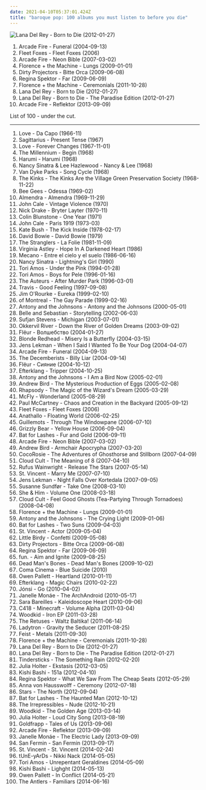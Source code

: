 ```yaml
---
date: 2021-04-10T05:37:01.424Z
title: "baroque pop: 100 albums you must listen to before you die"
---
```

![Lana Del Rey - Born to Die (2012-01-27)](http://coverartarchive.org/release/c98842dc-f272-4716-b59e-0b706e844836/28024609400-500.jpg "Lana Del Rey - Born to Die (2012-01-27)")
<ol class="albums">
<li data-cover="http://coverartarchive.org/release/26cdc327-38f2-4200-b5dc-f2fa0e13fcfe/1189320642-500.jpg" data-tags="indie rock" role="button">Arcade Fire - Funeral (2004-09-13)</li>
<li data-cover="http://coverartarchive.org/release/b71b6a8f-b6c4-4d25-98e4-6c72b2474667/2730327014-500.jpg" data-tags="folk, indie" role="button">Fleet Foxes - Fleet Foxes (2006)</li>
<li data-cover="http://coverartarchive.org/release/e9d5f43f-826f-3a52-8890-084d0863d687/2096303717-500.jpg" data-tags="indie rock, indie" role="button">Arcade Fire - Neon Bible (2007-03-02)</li>
<li data-cover="http://coverartarchive.org/release/11572329-7330-36eb-bcfb-787987c783be/9704570995-500.jpg" data-tags="indie" role="button">Florence + the Machine - Lungs (2009-01-01)</li>
<li data-cover="http://coverartarchive.org/release/5a5b5fe2-0898-3026-afb7-378fb8373752/8131494180-500.jpg" data-tags="experimental, indie rock, freak folk" role="button">Dirty Projectors - Bitte Orca (2009-06-08)</li>
<li data-cover="http://coverartarchive.org/release/8de3f2da-225f-49de-bb40-7a58e3bb0518/3715735677-500.jpg" data-tags="pop, piano, anti-folk, indie, alternative, indie pop, indie rock, 00s" role="button">Regina Spektor - Far (2009-06-09)</li>
<li data-cover="http://coverartarchive.org/release/c4cd4554-e6c2-4474-9e03-305b586007a1/17890002299-500.jpg" data-tags="indie, female vocalists" role="button">Florence + the Machine - Ceremonials (2011-10-28)</li>
<li data-cover="http://coverartarchive.org/release/c98842dc-f272-4716-b59e-0b706e844836/28024609400-500.jpg" data-tags="baroque pop, trip-hop, alternative" role="button">Lana Del Rey - Born to Die (2012-01-27)</li>
<li data-cover="http://coverartarchive.org/release/d2ee5e04-e4f2-4c1e-92f1-89723aa51370/28023085962-500.jpg" data-tags="baroque pop, trip hop, dream pop, trip-hop, indie pop, female vocalists" role="button">Lana Del Rey - Born to Die - The Paradise Edition (2012-01-27)</li>
<li data-cover="http://coverartarchive.org/release/660b4600-6d15-46c7-986b-650c26b97ddf/11070767669-500.jpg" data-tags="indie rock" role="button">Arcade Fire - Reflektor (2013-09-09)</li>
</ol>
List of 100 - under the cut.
<!-- more -->

_________________

<ol class="albums">
<li data-cover="http://coverartarchive.org/release/58713cce-6dec-409a-b674-f30050f6fb82/5949082744-500.jpg" data-tags="psychedelic, 60s" role="button">
Love - Da Capo (1966-11)
</li>
<li data-cover="http://coverartarchive.org/release/7bab58a3-1769-467e-9d30-4a2b2761019d/27584215433-500.jpg" data-tags="sunshine pop, psychedelic" role="button">
Sagittarius - Present Tense (1967)
</li>
<li data-cover="http://coverartarchive.org/release/d734f1d2-e3de-347b-b2c0-6bb92efe8c79/5949145621-500.jpg" data-tags="psychedelic, psychedelic rock, 60s" role="button">
Love - Forever Changes (1967-11-01)
</li>
<li data-cover="https://img.discogs.com/4hsJ9bOHdky1Zlwc7Vizrq_0i4A=/fit-in/600x535/filters:strip_icc():format(jpeg):mode_rgb():quality(90)/discogs-images/R-923417-1482697240-6883.png.jpg" data-tags="60s, psychedelic" role="button">
The Millennium - Begin (1968)
</li>
<li data-cover="https://img.discogs.com/qBO4M0g2RVYmeS9RZtaHunS5Vvg=/fit-in/594x600/filters:strip_icc():format(jpeg):mode_rgb():quality(90)/discogs-images/R-1557450-1351949867-9125.jpeg.jpg" data-tags="psychedelic rock" role="button">
Harumi - Harumi (1968)
</li>
<li data-cover="https://img.discogs.com/mybFD7GXpZAwbDkPS_9PVLeBEGo=/fit-in/600x608/filters:strip_icc():format(jpeg):mode_rgb():quality(90)/discogs-images/R-1904441-1507107587-5317.jpeg.jpg" data-tags="oldies, duets" role="button">
Nancy Sinatra & Lee Hazlewood - Nancy & Lee (1968)
</li>
<li data-cover="http://coverartarchive.org/release/c757416d-2633-3ef8-a7e7-f94a3e3e20df/13549300921-500.jpg" data-tags="experimental, baroque pop" role="button">
Van Dyke Parks - Song Cycle (1968)
</li>
<li data-cover="https://img.discogs.com/ab__G-H8T6w87q5XPpCYOQOQcwo=/fit-in/600x597/filters:strip_icc():format(jpeg):mode_rgb():quality(90)/discogs-images/R-694867-1220183882.jpeg.jpg" data-tags="60s" role="button">
The Kinks - The Kinks Are the Village Green Preservation Society (1968-11-22)
</li>
<li data-cover="https://img.discogs.com/h09j3rFsID_d3IQDD9P3EXbhQSk=/fit-in/600x600/filters:strip_icc():format(jpeg):mode_rgb():quality(90)/discogs-images/R-503157-1136621189.jpeg.jpg" data-tags="60s, psychedelic pop" role="button">
Bee Gees - Odessa (1969-02)
</li>
<li data-cover="http://coverartarchive.org/release/b7b0b85d-d160-49fa-bbe1-cbb6366ee3f0/9259553603-500.jpg" data-tags="progressive rock, baroque pop, psychedelic pop, psychedelic, argentina, art rock, folk rock, psychedelic rock, psychedelic folk, caos coleccion rock latinoamericano, mejores discos del rock nacional segun rolling stone, obra maestra, rock tops, raddle, hi daily" role="button">
Almendra - Almendra (1969-11-29)
</li>
<li data-cover="https://img.discogs.com/mEZJWBt4ebrznwBCtifb0xeE8Pw=/fit-in/600x596/filters:strip_icc():format(jpeg):mode_rgb():quality(90)/discogs-images/R-10470208-1498082862-7740.jpeg.jpg" data-tags="rock, art rock" role="button">
John Cale - Vintage Violence (1970)
</li>
<li data-cover="http://coverartarchive.org/release/93d4c2fa-6749-3820-88df-b1f6df8cf48b/11682519206-500.jpg" data-tags="folk, singer-songwriter" role="button">
Nick Drake - Bryter Layter (1970-11)
</li>
<li data-cover="http://coverartarchive.org/release/3e5d53c1-dad9-364a-85a6-ac21a4558297/8790969277-500.jpg" data-tags="singer-songwriter, chamber pop, baroque pop" role="button">
Colin Blunstone - One Year (1971)
</li>
<li data-cover="http://coverartarchive.org/release/89355b1f-40af-339d-b873-bfff6c53a3e8/10012036324-500.jpg" data-tags="70s" role="button">
John Cale - Paris 1919 (1973-03)
</li>
<li data-cover="https://img.discogs.com/VRMb3RLFAY9udhH7Cg_XN6mNcVA=/fit-in/597x600/filters:strip_icc():format(jpeg):mode_rgb():quality(90)/discogs-images/R-3089864-1338821720-9527.jpeg.jpg" data-tags="70s, female vocalists" role="button">
Kate Bush - The Kick Inside (1978-02-17)
</li>
<li data-cover="http://coverartarchive.org/release/c435a09a-8d49-4f92-8893-ede5789fa065/15622941753-500.jpg" data-tags="60s, pop" role="button">
David Bowie - David Bowie (1979)
</li>
<li data-cover="http://coverartarchive.org/release/c6911b3b-135f-4b7b-a2cc-b90ea1e11ac9/3514546977-500.jpg" data-tags="new wave" role="button">
The Stranglers - La Folie (1981-11-09)
</li>
<li data-cover="https://img.discogs.com/m8orecc8erkk0IZ8cm0s5oCeW-s=/fit-in/300x300/filters:strip_icc():format(jpeg):mode_rgb():quality(90)/discogs-images/R-136523-001.jpg.jpg" data-tags="80s, baroque pop, reflective, dream pop, mellow, hypnotic, pastoral, david sylvian, literary, flashback alternatives" role="button">
Virginia Astley - Hope In A Darkened Heart (1986)
</li>
<li data-cover="http://coverartarchive.org/release/23694683-ade1-45f8-94d6-41889765ca8f/7895158561-500.jpg" data-tags="baroque pop" role="button">
Mecano - Entre el cielo y el suelo (1986-06-16)
</li>
<li data-cover="https://img.discogs.com/6w2N9p1bSarZMbzK3ir2Bgqrhcs=/fit-in/600x611/filters:strip_icc():format(jpeg):mode_rgb():quality(90)/discogs-images/R-4114226-1356016993-7803.jpeg.jpg" data-tags="60s, baroque pop, psychedelic pop, sunshine pop, pop/rock, am pop, n sinatra" role="button">
Nancy Sinatra - Lightning's Girl (1990)
</li>
<li data-cover="http://coverartarchive.org/release/716ab432-03be-3567-9d9f-1cbb4736e0dc/24215052902-500.jpg" data-tags="piano, alternative, 90s" role="button">
Tori Amos - Under the Pink (1994-01-28)
</li>
<li data-cover="http://coverartarchive.org/release/4cd43e6e-df96-3546-8343-870035e5eaf6/21952897279-500.jpg" data-tags="alternative, piano, female vocalists" role="button">
Tori Amos - Boys for Pele (1996-01-16)
</li>
<li data-cover="http://coverartarchive.org/release/9b4db6a4-56e6-47de-8440-074247b2ed52/9707871898-500.jpg" data-tags="alternative rock, indie pop, indie rock, britpop, baroque pop" role="button">
The Auteurs - After Murder Park (1996-03-01)
</li>
<li data-cover="https://via.placeholder.com/450" data-tags="rock" role="button">
Travis - Good Feeling (1997-09-08)
</li>
<li data-cover="https://img.discogs.com/DN4n6tsmTG7p9-KzK1GgNmOmtDg=/fit-in/600x600/filters:strip_icc():format(jpeg):mode_rgb():quality(90)/discogs-images/R-1159835-1454860965-4580.jpeg.jpg" data-tags="indie, rock, drag city" role="button">
Jim O'Rourke - Eureka (1999-02-10)
</li>
<li data-cover="http://coverartarchive.org/release/ec296c98-a954-4ae2-9e50-40ec6753c6c3/28727949293-500.jpg" data-tags="indie pop, indie rock" role="button">
of Montreal - The Gay Parade (1999-02-16)
</li>
<li data-cover="https://img.discogs.com/jfZn4knjvcFv-_U0n649Rn6Xb8k=/fit-in/294x300/filters:strip_icc():format(jpeg):mode_rgb():quality(90)/discogs-images/R-9533581-1482236077-1712.png.jpg" data-tags="chamber pop, piano" role="button">
Antony and the Johnsons - Antony and the Johnsons (2000-05-01)
</li>
<li data-cover="http://coverartarchive.org/release/6d1d433e-709b-4c6b-8d09-7e8b845be806/4629393369-500.jpg" data-tags="soundtrack, indie pop, indie, 00s" role="button">
Belle and Sebastian - Storytelling (2002-06-03)
</li>
<li data-cover="http://coverartarchive.org/release/d6060b45-64a0-4fed-b205-78e0ab10aff1/2104989394-500.jpg" data-tags="folk" role="button">
Sufjan Stevens - Michigan (2003-07-01)
</li>
<li data-cover="http://coverartarchive.org/release/7918cb8d-87d1-40d3-b0c8-ed4f18da30c5/18837280447-500.jpg" data-tags="indie" role="button">
Okkervil River - Down the River of Golden Dreams (2003-09-02)
</li>
<li data-cover="http://coverartarchive.org/release/ea9811df-915b-4d1b-8172-673b5cc4ce7d/4397578495-500.jpg" data-tags="ethereal" role="button">
Flëur - Волшебство (2004-01-27)
</li>
<li data-cover="http://coverartarchive.org/release/0a8790e5-e48d-3bf1-8b51-8d9fadf0fa4c/3717423059-500.jpg" data-tags="indie, indie rock" role="button">
Blonde Redhead - Misery Is a Butterfly (2004-03-15)
</li>
<li data-cover="https://img.discogs.com/lht66wld2zFLaR95E4ynUkkl4tM=/fit-in/600x597/filters:strip_icc():format(jpeg):mode_rgb():quality(90)/discogs-images/R-695801-1329686225.jpeg.jpg" data-tags="indie pop, singer-songwriter, chamber pop, baroque pop, indie folk, 00s, alternative pop, secretly canadian, art pop, folk indie, ork-pop" role="button">
Jens Lekman - When I Said I Wanted To Be Your Dog (2004-04-07)
</li>
<li data-cover="http://coverartarchive.org/release/26cdc327-38f2-4200-b5dc-f2fa0e13fcfe/1189320642-500.jpg" data-tags="indie rock" role="button">
Arcade Fire - Funeral (2004-09-13)
</li>
<li data-cover="http://coverartarchive.org/release/3f83afa6-3467-4d55-91df-b9adafefaf73/21898230268-500.jpg" data-tags="emusic" role="button">
The Decemberists - Billy Liar (2004-09-14)
</li>
<li data-cover="http://coverartarchive.org/release/67148959-1ccd-3c30-8645-cfb8301b0001/4778416413-500.jpg" data-tags="cardiowave" role="button">
Flëur - Сияние (2004-10-12)
</li>
<li data-cover="https://img.discogs.com/vDrhdpiSCQOv2B2i_eL7O77oHPg=/fit-in/500x446/filters:strip_icc():format(jpeg):mode_rgb():quality(90)/discogs-images/R-339667-1321456005.jpeg.jpg" data-tags="post-rock, electronic" role="button">
Efterklang - Tripper (2004-10-25)
</li>
<li data-cover="http://coverartarchive.org/release/27877053-2d88-48a1-8f3f-cab6e8c35cbd/8815137840-500.jpg" data-tags="singer-songwriter, 00s" role="button">
Antony and the Johnsons - I Am a Bird Now (2005-02-01)
</li>
<li data-cover="http://coverartarchive.org/release/14ef3f91-7994-44a5-a55d-60f512ed7641/12985446912-500.jpg" data-tags="indie" role="button">
Andrew Bird - The Mysterious Production of Eggs (2005-02-08)
</li>
<li data-cover="https://img.discogs.com/M8iOeLNaOrUcsb5QanBnLpbz3MQ=/fit-in/600x540/filters:strip_icc():format(jpeg):mode_rgb():quality(90)/discogs-images/R-5162836-1386263320-2668.jpeg.jpg" data-tags="metal, folk, baroque pop, symphonic metal, symphonic power metal, classical crossover, classical pop, neomedieval" role="button">
Rhapsody - The Magic of the Wizard's Dream (2005-03-29)
</li>
<li data-cover="http://coverartarchive.org/release/62092003-2619-41a4-9795-e77c0625dc03/28025749897-500.jpg" data-tags="pop rock, mcfly, pop, rock" role="button">
McFly - Wonderland (2005-08-29)
</li>
<li data-cover="https://img.discogs.com/NRJjEBPolQOB0FAThgshHsBaIhs=/fit-in/600x525/filters:strip_icc():format(jpeg):mode_rgb():quality(90)/discogs-images/R-749930-1578484299-3370.jpeg.jpg" data-tags="classic rock, rock, 00s" role="button">
Paul McCartney - Chaos and Creation in the Backyard (2005-09-12)
</li>
<li data-cover="http://coverartarchive.org/release/b71b6a8f-b6c4-4d25-98e4-6c72b2474667/2730327014-500.jpg" data-tags="folk, indie" role="button">
Fleet Foxes - Fleet Foxes (2006)
</li>
<li data-cover="http://coverartarchive.org/release/6e45a5ef-e2eb-4c4c-9c88-44cca007f224/26591053555-500.jpg" data-tags="indie rock" role="button">
Anathallo - Floating World (2006-02-25)
</li>
<li data-cover="https://img.discogs.com/YX4FZMLYAhoPXbaanMlQu89V4UM=/fit-in/200x198/filters:strip_icc():format(jpeg):mode_rgb():quality(90)/discogs-images/R-865147-1166906143.jpeg.jpg" data-tags="chamber pop, 00s" role="button">
Guillemots - Through The Windowpane (2006-07-10)
</li>
<li data-cover="http://coverartarchive.org/release/e3e77ecb-7d18-3a9a-8c1a-251ebdb150c1/8130435236-500.jpg" data-tags="warp, indie folk, indie" role="button">
Grizzly Bear - Yellow House (2006-09-04)
</li>
<li data-cover="https://img.discogs.com/e8j4hzjnmOYuCeJKF02RrN_5_YY=/fit-in/600x594/filters:strip_icc():format(jpeg):mode_rgb():quality(90)/discogs-images/R-1054660-1198425678.jpeg.jpg" data-tags="indie, female vocalists" role="button">
Bat for Lashes - Fur and Gold (2006-09-11)
</li>
<li data-cover="http://coverartarchive.org/release/e9d5f43f-826f-3a52-8890-084d0863d687/2096303717-500.jpg" data-tags="indie rock, indie" role="button">
Arcade Fire - Neon Bible (2007-03-02)
</li>
<li data-cover="http://coverartarchive.org/release/a01bc8ac-bdbe-3893-ab2d-2990e52005cf/8763055969-500.jpg" data-tags="indie, folk" role="button">
Andrew Bird - Armchair Apocrypha (2007-03-20)
</li>
<li data-cover="http://coverartarchive.org/release/91760b90-6914-343c-99b7-3e673fc08c37/26142599602-500.jpg" data-tags="experimental, alternative, freak folk" role="button">
CocoRosie - The Adventures of Ghosthorse and Stillborn (2007-04-09)
</li>
<li data-cover="http://coverartarchive.org/release/e8e2a5eb-dd78-428f-bce9-78ce600dc171/15437695010-500.jpg" data-tags="indie rock, indie pop" role="button">
Cloud Cult - The Meaning of 8 (2007-04-10)
</li>
<li data-cover="http://coverartarchive.org/release/18082f59-6c79-4f9b-8be5-45c9aa2619d0/10610832447-500.jpg" data-tags="singer-songwriter" role="button">
Rufus Wainwright - Release The Stars (2007-05-14)
</li>
<li data-cover="http://coverartarchive.org/release/810b0381-38bd-3ff0-852c-38201bc04c28/22198290982-500.jpg" data-tags="indie pop" role="button">
St. Vincent - Marry Me (2007-07-10)
</li>
<li data-cover="http://coverartarchive.org/release/4bae6b93-7d34-4abe-984f-61487858e8fa/4890223091-500.jpg" data-tags="indie pop, indie" role="button">
Jens Lekman - Night Falls Over Kortedala (2007-09-05)
</li>
<li data-cover="http://coverartarchive.org/release/7899d38c-8a13-42bb-837b-c7b887308c0d/19256785287-500.jpg" data-tags="baroque pop, folk pop, acoustic music" role="button">
Susanne Sundfør - Take One (2008-03-10)
</li>
<li data-cover="http://coverartarchive.org/release/ee79e860-68e7-46ad-bebb-8a003a1dc7a4/4804280407-500.jpg" data-tags="indie" role="button">
She & Him - Volume One (2008-03-18)
</li>
<li data-cover="http://coverartarchive.org/release/3d1e2666-2609-414f-9a88-cd0ab15186bd/11408773160-500.jpg" data-tags="indie, experimental, indie pop, indie rock, baroque pop, art rock, tea" role="button">
Cloud Cult - Feel Good Ghosts (Tea-Partying Through Tornadoes) (2008-04-08)
</li>
<li data-cover="http://coverartarchive.org/release/11572329-7330-36eb-bcfb-787987c783be/9704570995-500.jpg" data-tags="indie" role="button">
Florence + the Machine - Lungs (2009-01-01)
</li>
<li data-cover="http://coverartarchive.org/release/0c48ecde-bde3-4a26-9d55-edfd21555f62/9823776819-500.jpg" data-tags="alternative, 00s" role="button">
Antony and the Johnsons - The Crying Light (2009-01-06)
</li>
<li data-cover="http://coverartarchive.org/release/1589c9ec-b9d8-30e6-8f0c-57dd7c52ec35/8202001315-500.jpg" data-tags="alternative, atmospheric" role="button">
Bat for Lashes - Two Suns (2009-04-03)
</li>
<li data-cover="http://coverartarchive.org/release/1e1786e5-c6da-3bcf-961d-3b21a49ee9dc/13204157353-500.jpg" data-tags="indie pop, art pop, indie" role="button">
St. Vincent - Actor (2009-05-04)
</li>
<li data-cover="https://img.discogs.com/C5XXVBCCYn4X9ljQhZxmx-vtcJE=/fit-in/600x596/filters:strip_icc():format(jpeg):mode_rgb():quality(90)/discogs-images/R-2204558-1609664265-5433.jpeg.jpg" data-tags="indie pop" role="button">
Little Birdy - Confetti (2009-05-08)
</li>
<li data-cover="http://coverartarchive.org/release/5a5b5fe2-0898-3026-afb7-378fb8373752/8131494180-500.jpg" data-tags="experimental, indie rock, freak folk" role="button">
Dirty Projectors - Bitte Orca (2009-06-08)
</li>
<li data-cover="http://coverartarchive.org/release/8de3f2da-225f-49de-bb40-7a58e3bb0518/3715735677-500.jpg" data-tags="pop, piano, anti-folk, indie, alternative, indie pop, indie rock, 00s" role="button">
Regina Spektor - Far (2009-06-09)
</li>
<li data-cover="https://img.discogs.com/Xvt0O3nea3m5UxRftZdasQolCx0=/fit-in/600x600/filters:strip_icc():format(jpeg):mode_rgb():quality(90)/discogs-images/R-58972-1307997369.jpeg.jpg" data-tags="indie pop" role="button">
fun. - Aim and Ignite (2009-08-25)
</li>
<li data-cover="http://coverartarchive.org/release/efa93a5d-b718-4434-9486-0a33936e4247/15056259297-500.jpg" data-tags="indie" role="button">
Dead Man's Bones - Dead Man's Bones (2009-10-02)
</li>
<li data-cover="http://coverartarchive.org/release/4fb4f073-94e0-4f6b-bcd2-8b9a48dafdbb/12165987773-500.jpg" data-tags="indie pop" role="button">
Coma Cinema - Blue Suicide (2010)
</li>
<li data-cover="http://coverartarchive.org/release/3a042707-e728-427f-a043-decd9c2ff938/9809015312-500.jpg" data-tags="chamber pop" role="button">
Owen Pallett - Heartland (2010-01-11)
</li>
<li data-cover="https://img.discogs.com/P-zIsmK3NxlhlJG5Jz6o2lKvRxk=/fit-in/600x549/filters:strip_icc():format(jpeg):mode_rgb():quality(90)/discogs-images/R-2408524-1282398265.jpeg.jpg" data-tags="post-rock, 4ad" role="button">
Efterklang - Magic Chairs (2010-02-22)
</li>
<li data-cover="https://img.discogs.com/UOImzRtyth_QOHrx5B-rmRoqvy8=/fit-in/483x476/filters:strip_icc():format(jpeg):mode_rgb():quality(90)/discogs-images/R-2213328-1270206465.jpeg.jpg" data-tags="post-rock" role="button">
Jónsi - Go (2010-04-02)
</li>
<li data-cover="http://coverartarchive.org/release/14ae1a9c-9e8e-3ae5-87f2-3bf68b9feefd/8899038012-500.jpg" data-tags="soul, funk" role="button">
Janelle Monáe - The ArchAndroid (2010-05-17)
</li>
<li data-cover="http://coverartarchive.org/release/af33bbb3-7977-417c-8620-68cdc6f028d1/16108982654-500.jpg" data-tags="female vocalist" role="button">
Sara Bareilles - Kaleidoscope Heart (2010-09-06)
</li>
<li data-cover="http://coverartarchive.org/release/5e396e48-5bc1-4d28-ab34-ee77dc534fed/22120675980-500.jpg" data-tags="ambient" role="button">
C418 - Minecraft - Volume Alpha (2011-03-04)
</li>
<li data-cover="http://coverartarchive.org/release/33a8f17b-10c0-40f3-8a6c-3711b0bceda0/2926396596-500.jpg" data-tags="indie folk" role="button">
Woodkid - Iron EP (2011-03-28)
</li>
<li data-cover="http://coverartarchive.org/release/32d69bdd-ff69-4d55-b004-2d556e2a1138/1260171701-500.jpg" data-tags="indie, indie pop, chamber pop, baroque pop, russian, balkan brass, europe, 10s, european, russia, experimental indie, art pop, russian underground, balkan sound, snegiri, former soviet union, post soviet union" role="button">
The Retuses - Waltz Baltika! (2011-06-14)
</li>
<li data-cover="https://img.discogs.com/cXWg8j0UYlRLsOvjKEW9mwzWqIA=/fit-in/600x600/filters:strip_icc():format(jpeg):mode_rgb():quality(90)/discogs-images/R-5189733-1459317279-9995.jpeg.jpg" data-tags="electronic, electropop, synth-pop" role="button">
Ladytron - Gravity the Seducer (2011-08-25)
</li>
<li data-cover="https://img.discogs.com/9aUQbdMYLjht-KvnFgpm8mcxuvU=/fit-in/600x587/filters:strip_icc():format(jpeg):mode_rgb():quality(90)/discogs-images/R-3138527-1585409765-4096.jpeg.jpg" data-tags="female vocalists" role="button">
Feist - Metals (2011-09-30)
</li>
<li data-cover="http://coverartarchive.org/release/c4cd4554-e6c2-4474-9e03-305b586007a1/17890002299-500.jpg" data-tags="indie, female vocalists" role="button">
Florence + the Machine - Ceremonials (2011-10-28)
</li>
<li data-cover="http://coverartarchive.org/release/c98842dc-f272-4716-b59e-0b706e844836/28024609400-500.jpg" data-tags="baroque pop, trip-hop, alternative" role="button">
Lana Del Rey - Born to Die (2012-01-27)
</li>
<li data-cover="http://coverartarchive.org/release/d2ee5e04-e4f2-4c1e-92f1-89723aa51370/28023085962-500.jpg" data-tags="baroque pop, trip hop, dream pop, trip-hop, indie pop, female vocalists" role="button">
Lana Del Rey - Born to Die - The Paradise Edition (2012-01-27)
</li>
<li data-cover="http://coverartarchive.org/release/17ba88b7-a665-4400-84b0-0f404eb8114f/5136359266-500.jpg" data-tags="indie" role="button">
Tindersticks - The Something Rain (2012-02-20)
</li>
<li data-cover="http://coverartarchive.org/release/62e1453a-dc00-4492-9f7c-11548835392a/12237507637-500.jpg" data-tags="experimental, dream pop, art pop" role="button">
Julia Holter - Ekstasis (2012-03-05)
</li>
<li data-cover="http://coverartarchive.org/release/80d6bd71-6b59-42c5-b8cd-c1c02c763558/2788223281-500.jpg" data-tags="indie, experimental" role="button">
Kishi Bashi - 151a (2012-04-10)
</li>
<li data-cover="http://coverartarchive.org/release/5f6b55a2-bb35-424f-8eb9-47307c4b5768/3469428927-500.jpg" data-tags="alternative" role="button">
Regina Spektor - What We Saw From The Cheap Seats (2012-05-29)
</li>
<li data-cover="http://coverartarchive.org/release/798c24c1-4ef9-47ca-ae68-d3c4f5fde3bc/15309211291-500.jpg" data-tags="baroque pop" role="button">
Anna von Hausswolff - Ceremony (2012-07-18)
</li>
<li data-cover="http://coverartarchive.org/release/388e1e08-0628-4799-bd60-a50a6ba590da/4876724124-500.jpg" data-tags="indie pop" role="button">
Stars - The North (2012-09-04)
</li>
<li data-cover="http://coverartarchive.org/release/138edfef-da8d-4992-a93b-d41ac314e93c/7732754501-500.jpg" data-tags="dream pop, alternative" role="button">
Bat for Lashes - The Haunted Man (2012-10-12)
</li>
<li data-cover="https://img.discogs.com/fAQ--rjzEE7tN0B6-EhbPGOjKKY=/fit-in/567x570/filters:strip_icc():format(jpeg):mode_rgb():quality(90)/discogs-images/R-4034684-1353068033-4196.jpeg.jpg" data-tags="british, chamber, chamber pop, cabaret" role="button">
The Irrepressibles - Nude (2012-10-21)
</li>
<li data-cover="http://coverartarchive.org/release/ddf07d7e-3261-481d-82b4-1bd7663ba979/2805075649-500.jpg" data-tags="indie, symphonic pop" role="button">
Woodkid - The Golden Age (2013-03-14)
</li>
<li data-cover="http://coverartarchive.org/release/9d1dc16a-a854-4589-b78b-f008af493aac/4871200031-500.jpg" data-tags="art pop, chamber pop" role="button">
Julia Holter - Loud City Song (2013-08-19)
</li>
<li data-cover="http://coverartarchive.org/release/6b18b30a-e578-41eb-8d3d-1ff4a6a22d9d/12859926570-500.jpg" data-tags="trip-hop, electronic, chamber pop, art pop" role="button">
Goldfrapp - Tales of Us (2013-09-06)
</li>
<li data-cover="http://coverartarchive.org/release/660b4600-6d15-46c7-986b-650c26b97ddf/11070767669-500.jpg" data-tags="indie rock" role="button">
Arcade Fire - Reflektor (2013-09-09)
</li>
<li data-cover="https://img.discogs.com/OtyXaiP218RcrUyzxtkfaSFCefU=/fit-in/600x597/filters:strip_icc():format(jpeg):mode_rgb():quality(90)/discogs-images/R-4896670-1599509523-4252.jpeg.jpg" data-tags="soul, rnb" role="button">
Janelle Monáe - The Electric Lady (2013-09-09)
</li>
<li data-cover="http://coverartarchive.org/release/cf32c417-73c5-40be-a12d-cde9eb33122b/5578266406-500.jpg" data-tags="indie pop, chamber pop, baroque pop, 2010s, symphonic pop, sufjan stevens" role="button">
San Fermin - San Fermin (2013-09-17)
</li>
<li data-cover="https://img.discogs.com/7ZBnbaSnSc4ci1gadSRb1lcTFEg=/fit-in/600x600/filters:strip_icc():format(jpeg):mode_rgb():quality(90)/discogs-images/R-5433906-1393256089-7792.jpeg.jpg" data-tags="art pop" role="button">
St. Vincent - St. Vincent (2014-02-24)
</li>
<li data-cover="https://img.discogs.com/X4BPyuwih9Ftjun2RLU7v5627hA=/fit-in/450x450/filters:strip_icc():format(jpeg):mode_rgb():quality(90)/discogs-images/R-5659142-1399187504-3176.jpeg.jpg" data-tags="experimental" role="button">
tUnE-yArDs - Nikki Nack (2014-05-05)
</li>
<li data-cover="http://coverartarchive.org/release/fcd44a2b-3e3f-4e7f-8af2-e553fa6a603f/7296590031-500.jpg" data-tags="alternative pop" role="button">
Tori Amos - Unrepentant Geraldines (2014-05-09)
</li>
<li data-cover="http://coverartarchive.org/release/c15ae8e9-1369-41c7-b57a-ef34ca61c22b/7143771102-500.jpg" data-tags="indie pop, baroque pop" role="button">
Kishi Bashi - Lighght (2014-05-13)
</li>
<li data-cover="http://coverartarchive.org/release/8098367d-6f56-4157-9a31-5be90eb18473/7434193975-500.jpg" data-tags="chamber pop, art pop" role="button">
Owen Pallett - In Conflict (2014-05-21)
</li>
<li data-cover="http://coverartarchive.org/release/0d1c75bc-5953-40da-99b3-9491d03cf424/9366881296-500.jpg" data-tags="dream pop, indie rock" role="button">
The Antlers - Familiars (2014-06-16)
</li>
</ol>